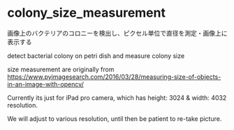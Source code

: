 # colony_size_measurement
画像上のバクテリアのコロニーを検出し、ピクセル単位で直径を測定・画像上に表示する
<p>detect bacterial colony on petri dish and measure colony size</p>

size measurement are originally from https://www.pyimagesearch.com/2016/03/28/measuring-size-of-objects-in-an-image-with-opencv/

Currently its just for iPad pro camera, which has height: 3024  & width: 4032 resolution.
<p>We will adjust to various resolution, until then be patient to re-take picture.</p>
